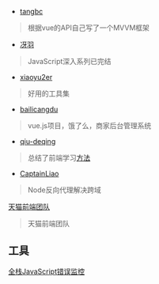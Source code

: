 - [tangbc](https://github.com/tangbc)
> 根据vue的API自己写了一个MVVM框架

- [冴羽](https://github.com/mqyqingfeng) 
> JavaScript深入系列已完结

- [xiaoyu2er](https://github.com/xiaoyu2er/productivity-tools)
> 好用的工具集

- [bailicangdu](https://github.com/bailicangdu)
> vue.js项目，饿了么，商家后台管理系统
- [qiu-deqing](https://github.com/qiu-deqing)
> 总结了前端学习[方法](https://github.com/qiu-deqing/FE-learning) 
- [CaptainLiao](https://github.com/CaptainLiao/node)
> Node反向代理解决跨域

[天猫前端团队](https://github.com/tmallfe/tmallfe.github.io/issues)
> 天猫前端团队


工具
--

[全栈JavaScript错误监控](https://fundebug.com/)



